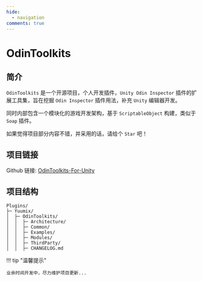 ```yaml
---
hide:
  - navigation
comments: true
---
```

# OdinToolkits

## 简介

`OdinToolkits` 是一个开源项目，个人开发插件，`Unity Odin Inspector` 插件的扩展工具集，旨在挖掘 `Odin Inspector` 插件用法，补充 `Unity` 编辑器开发。

同时内部包含一个模块化的游戏开发架构，基于 `ScriptableObject` 构建，类似于 `Soap` 插件。

如果觉得项目部分内容不错，并采用的话，请给个 `Star` 吧！

## 项目链接

Github 链接: [OdinToolkits-For-Unity](https://github.com/Yuumi-Zeus/OdinToolkits-For-Unity)

## 项目结构

```text
Plugins/
├─ Yuumix/
│  ├─ OdinToolkits/
│  │  ├─ Architecture/
│  │  ├─ Common/
│  │  ├─ Examples/
│  │  ├─ Modules/
│  │  ├─ ThirdParty/
│  │  ├─ CHANGELOG.md
```
!!! tip "温馨提示"

    业余时间开发中，尽力维护项目更新...
